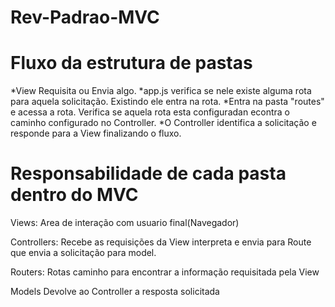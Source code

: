 # Rev-Padrao-MVC

# Fluxo da estrutura de pastas
*View Requisita ou Envia algo.
*app.js verifica se nele existe alguma rota para aquela solicitação.
Existindo ele entra na rota.
*Entra na pasta "routes" e acessa a rota.
Verifica se aquela rota esta configuradan econtra o caminho configurado no Controller.
*O Controller identifica a solicitação e responde para a View finalizando o fluxo.

# Responsabilidade de cada pasta dentro do MVC
Views:
Area de interação com usuario final(Navegador)

Controllers:
Recebe as requisições da View interpreta e envia para Route que envia a solicitação para model.

Routers:
Rotas caminho para encontrar a informação requisitada pela View

Models
Devolve ao Controller a resposta solicitada